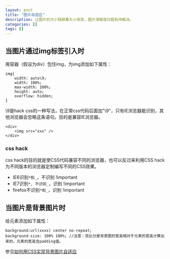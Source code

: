 ```yaml
---
layout: post
title: "图片自适应"
description: 让图片的大小随屏幕大小改变，图片清晰度问题有待解决。
categories: []
tags: []
---
```


## 当图片通过img标签引入时

用容器（假设为div）包住img，为img添加如下属性：

```
img{
    width: auto\9;
    width: 100%;
    max-width: 100%;
    height: auto;
    overflow: hidden;
}

```
\9是hack css的一种写法，在正常css代码后面加"\9"，只有IE浏览器能识别，其他浏览器会忽略这条语句。目的是兼容IE浏览器。

```
<div>
    <img src="xxx" />
</div>

```

### css hack

css hack的目的就是使CSS代码兼容不同的浏览器，也可以反过来利用CSS hack为不同版本的浏览器定制编写不同的CSS效果。

* IE6识别`*和_`，不识别 !important
* IE7识别`*, 不识别_`，识别 !important
* firefox不识别`*和_`，识别 !important　


## 当图片是背景图片时

给元素添加如下属性：

```
background:url(xxxx) center no-repeat;
background-size: 100% 100%; //注意：百比分是背景图的宽高相对于元素的宽高计算出来的，元素的宽高含padding值。

```

参见[如何用CSS实现背景图片自适应](https://www.w3cschool.cn/css3/question-10231610.html)


